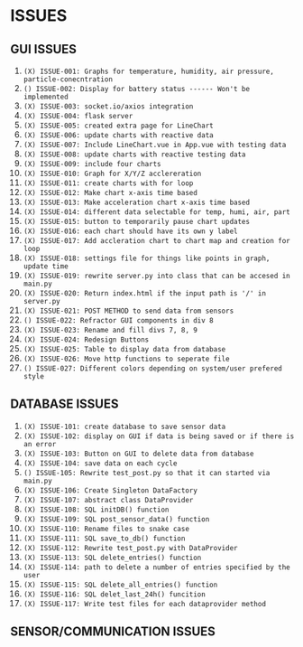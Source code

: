 # ISSUES

## GUI ISSUES
1. `(X) ISSUE-001: Graphs for temperature, humidity, air pressure, particle-conecntration `
1. `() ISSUE-002: Display for battery status ------ Won't be implemented`
1. `(X) ISSUE-003: socket.io/axios integration`
1. `(X) ISSUE-004: flask server`
1. `(X) ISSUE-005: created extra page for LineChart`
1. `(X) ISSUE-006: update charts with reactive data`
1. `(X) ISSUE-007: Include LineChart.vue in App.vue with testing data`
1. `(X) ISSUE-008: update charts with reactive testing data`
1. `(X) ISSUE-009: include four charts`
1. `(X) ISSUE-010: Graph for X/Y/Z acclereration`
1. `(X) ISSUE-011: create charts with for loop`
1. `(X) ISSUE-012: Make chart x-axis time based`
1. `(X) ISSUE-013: Make acceleration chart x-axis time based`
1. `(X) ISSUE-014: different data selectable for temp, humi, air, part`
1. `(X) ISSUE-015: button to temporarily pause chart updates`
1. `(X) ISSUE-016: each chart should have its own y label`
1. `(X) ISSUE-017: Add accleration chart to chart map and creation for loop`
1. `(X) ISSUE-018: settings file for things like points in graph, update time`
1. `(X) ISSUE-019: rewrite server.py into class that can be accesed in main.py`
1. `(X) ISSUE-020: Return index.html if the input path is '/' in server.py`
1. `(X) ISSUE-021: POST METHOD to send data from sensors`
1. `() ISSUE-022: Refractor GUI components in div 8`
1. `(X) ISSUE-023: Rename and fill divs 7, 8, 9`
1. `(X) ISSUE-024: Redesign Buttons`
1. `(X) ISSUE-025: Table to display data from database`
1. `(X) ISSUE-026: Move http functions to seperate file`
1. `() ISSUE-027: Different colors depending on system/user prefered style`

## DATABASE ISSUES
1. `(X) ISSUE-101: create database to save sensor data`
1. `(X) ISSUE-102: display on GUI if data is being saved or if there is an error`
1. `(X) ISSUE-103: Button on GUI to delete data from database`
1. `(X) ISSUE-104: save data on each cycle`
1. `() ISSUE-105: Rewrite test_post.py so that it can started via main.py`
1. `(X) ISSUE-106: Create Singleton DataFactory`
1. `(X) ISSUE-107: abstract class DataProvider`
1. `(X) ISSUE-108: SQL initDB() function`
1. `(X) ISSUE-109: SQL post_sensor_data() function`
1. `(X) ISSUE-110: Rename files to snake case`
1. `(X) ISSUE-111: SQL save_to_db() function`
1. `(X) ISSUE-112: Rewrite test_post.py with DataProvider`
1. `(X) ISSUE-113: SQL delete_entries() function`
1. `(X) ISSUE-114: path to delete a number of entries specified by the user`
1. `(X) ISSUE-115: SQL delete_all_entries() function`
1. `(X) ISSUE-116: SQL delet_last_24h() funcition`
1. `(X) ISSUE-117: Write test files for each dataprovider method`

## SENSOR/COMMUNICATION ISSUES